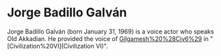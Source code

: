 # Jorge Badillo Galván

Jorge Badillo Galván (born January 31, 1969) is a voice actor who speaks Old Akkadian. He provided the voice of [Gilgamesh%20%28Civ6%29](Gilgamesh) in "[Civilization%20VI](Civilization VI)".